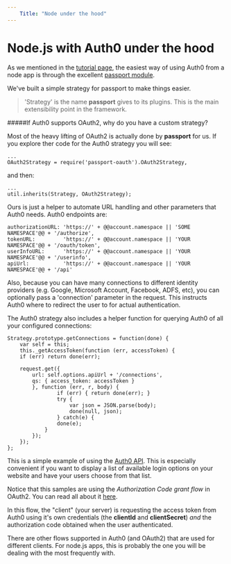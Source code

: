 ```yaml
---
    Title: "Node under the hood"
---
```

# Node.js with Auth0 under the hood

As we mentioned in the [tutorial page](nodejs-tutorial), the easiest way of using Auth0 from a node app is through the excellent [passport module](http://passportjs.org). 

We've built a simple strategy for passport to make things easier.

> 'Strategy' is the name __passport__ gives to its plugins. This is the main extensibility point in the framework.

#####If Auth0 supports OAuth2, why do you have a custom strategy?

Most of the heavy lifting of OAuth2 is actually done by __passport__ for us. If you explore ther code for the Auth0 strategy you will see:

    ...
    OAuth2Strategy = require('passport-oauth').OAuth2Strategy,

and then:

    ...
    util.inherits(Strategy, OAuth2Strategy);
        
Ours is just a helper to automate URL handling and other parameters that Auth0 needs. Auth0 endpoints are:

    authorizationURL: 'https://' + @@account.namespace || 'SOME NAMESPACE'@@ + '/authorize',
    tokenURL:         'https://' + @@account.namespace || 'YOUR NAMESPACE'@@ + '/oauth/token',
    userInfoURL:      'https://' + @@account.namespace || 'YOUR NAMESPACE'@@ + '/userinfo',
    apiUrl:           'https://' + @@account.namespace || 'YOUR NAMESPACE'@@ + '/api'
        
Also, because you can have many connections to different identity providers (e.g. Google, Microsoft Account, Facebook, ADFS, etc), you can optionally pass a 'connection' parameter in the request. This instructs Auth0 where to redirect the user to for actual authentication.

The Auth0 strategy also includes a helper function for querying Auth0 of all your configured connections:

    Strategy.prototype.getConnections = function(done) {
        var self = this;
        this._getAccessToken(function (err, accessToken) {
        if (err) return done(err);

        request.get({
            url: self.options.apiUrl + '/connections',
            qs: { access_token: accessToken }
            }, function (err, r, body) {
                    if (err) { return done(err); }
                    try {
                        var json = JSON.parse(body);
                        done(null, json);
                    } catch(e) {
                    done(e);
                }
            });
        });
    };

This is a simple example of using the [Auth0 API](api-reference). This is especially convenient if you want to display a list of available login options on your website and have your users choose from that list.

Notice that this samples are using the _Authorization Code grant flow_ in OAuth2. You can read all about it [here](http://tools.ietf.org/html/rfc6749#section-4.1). 

In this flow, the "client" (your server) is requesting the access token from Auth0 using it's own credentials (the __clientId__ and __clientSecret__) _and_ the authorization code obtained when the user authenticated. 

There are other flows supported in Auth0 (and OAuth2) that are used for different clients. For node.js apps, this is probably the one you will be dealing with the most frequently with.
